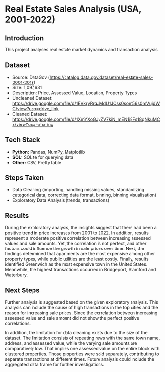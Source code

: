 # Real Estate Sales Analysis (USA, 2001-2022)

## Introduction
This project analyses real estate market dynamics and transaction analysis

## Dataset
- Source: DataGov (https://catalog.data.gov/dataset/real-estate-sales-2001-2018)
- Size: 1,097,631
- Description: Price, Assessed Value, Location, Property Types
- Uncleaned Dataset: https://drive.google.com/file/d/1EVkryRrqJMdU1JCss0som56s0mVujdWC/view?usp=drive_link
- Cleaned Dataset: https://drive.google.com/file/d/1XmYXoGJyZV7kiN_mEN1j8Fs18qNkuMCs/view?usp=sharing

## Tech Stack  
- **Python:** Pandas, NumPy, Matplotlib  
- **SQL:** SQLite for querying data  
- **Other:** CSV, PrettyTable  

## Steps Taken  
- Data Cleaning (importing, handling missing values, standardizing categorical data, correcting data format, binning, binning visualisation)
- Exploratory Data Analysis (trends, transactions)

## Results 
During the exploratory analysis, the insights suggest that there had been a positive trend in price increases from 2001 to 2022. 
In addition, results represent a moderate positive correlation between increasing assessed values and sale amounts. 
Yet, the correlation is not perfect, and other factors could influence the growth in sale prices over time. Next, the findings determined that apartments are the most expensive among other property types, while public utilities are the least costly. 
Finally, results identified Greenwich as the most expensive town in the United States. Meanwhile, the highest transactions occurred in Bridgeport, Stamford and Waterbury.

## Next Steps
Further analysis is suggested based on the given exploratory analysis. This analysis can include the cause of high transactions in the top cities and the reason for increasing sale prices. Since the correlation between increasing assessed value and sale amount did not show the perfect positive correlations.

In addition, the limitation for data cleaning exists due to the size of the dataset. The limitation consists of repeating raws with the same town name, address, and assessed value, while the varying sale amounts are comparatively low. That implies one assessed value on the entire block with clustered properties. Those properties were sold separately, contributing to separate transactions at different times. Future analysis could include the aggregated data frame for further investigations.





